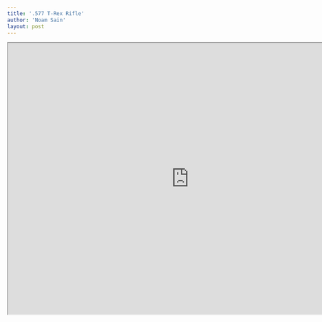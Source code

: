 ```yaml
---
title: '.577 T-Rex Rifle'
author: 'Noam Sain'
layout: post
---
```


<iframe height="630" src="https://www.youtube.com/embed/7y7KjanpWOk?feature=oembed" title="577 t-rex rifle shots (a.k.a elephant gun)" width="840"></iframe>